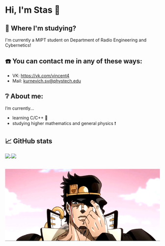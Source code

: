 # Hi, I'm Stas 👋

## :office: Where I'm studying?
I'm currently a MIPT student on Department of Radio Engineering and Cybernetics!

## :phone: You can contact me in any of these ways:
- VK: https://vk.com/vincent4
- Mail: kurnevich.sv@phystech.edu

## :grey_question: About me:
I’m currently...
- learning С/C++ :eyes:
- studying higher mathematics and general physics :exclamation:

## 📈 GitHub stats

<a href="https://www.youtube.com/watch?v=YyzdMkHNAIo&list=PLcIZDcuuu7Rxtr-uHU8229o4hLSs9jcI6&index=19&ab_channel=Musikage">
  <img align="center" src="https://github-readme-stats.vercel.app/api/top-langs/?username=Stan1slavssKy&theme=synthwave"/>
</a>

<a href="https://www.youtube.com/watch?v=dQw4w9WgXcQ&ab_channel=RickAstleyVEVO">
  <img align="center" src="https://github-readme-stats.vercel.app/api?username=Stan1slavssKy&&show_icons=true&theme=synthwave" />
</a>

</br>
</br>
</br>

<a href="https://www.youtube.com/watch?v=b30a4CgAmZQ&list=PLcIZDcuuu7Rxtr-uHU8229o4hLSs9jcI6&index=25&ab_channel=Musikage">
<img hight="450" width="800" alt="GIF" align="center" src="https://github.com/Stan1slavssKy/Stan1slavssKy/blob/main/assets/RmOY.gif">
</a>

</br>
